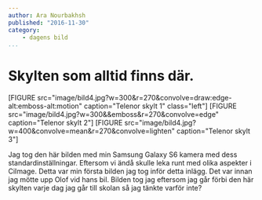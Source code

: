 ```yaml
---
author: Ara Nourbakhsh
published: "2016-11-30"
category:
    - dagens bild
...
```

Skylten som alltid finns där.
==================================

[FIGURE src="image/bild4.jpg?w=300&r=270&convolve=draw:edge-alt:emboss-alt:motion" caption="Telenor skylt 1" class="left"]
[FIGURE src="image/bild4.jpg?w=300&&emboss&r=270&convolve=edge" caption="Telenor skylt 2"]
[FIGURE src="image/bild4.jpg?w=400&convolve=mean&r=270&convolve=lighten" caption="Telenor skylt 3"]

<!--more-->

Jag tog den här bilden med min Samsung Galaxy S6 kamera med dess standardinställningar. Eftersom vi ändå skulle leka runt med olika aspekter i CiImage. Detta var min första bilden jag tog inför detta inlägg. Det var innan jag mötte upp Olof vid hans bil. Bilden tog jag eftersom jag går förbi den här skylten varje dag jag går till skolan så jag tänkte varför inte?
